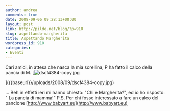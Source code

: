 ```yaml
---
author: andrea
comments: true
date: 2008-09-06 09:28:13+00:00
layout: post
link: http://pilde.net/blog/?p=910
slug: aspettando-margherita
title: Aspettando Margherita
wordpress_id: 910
categories:
- Eventi
---
```


Cari amici, in attesa che nasca la mia sorellina, P ha fatto il calco della pancia di M.
[![dscf4384-copy.jpg]({{baseurl}}/uploads/2008/09/dscf4384-copy.jpg)


]({{baseurl}}/uploads/2008/09/dscf4384-copy.jpg)



... Beh in effetti ieri mi hanno chiesto: "Chi e Margherita?", ed io ho risposto: " La pancia di mamma!"
P.S. Per chi fosse interessato a fare un calco del pancione [http://www.babyart.eu](http://www.babyart.eu)



